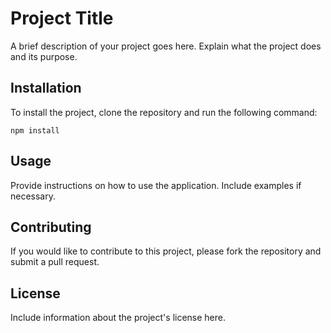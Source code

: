 # Project Title

A brief description of your project goes here. Explain what the project does and its purpose.

## Installation

To install the project, clone the repository and run the following command:

```
npm install
```

## Usage

Provide instructions on how to use the application. Include examples if necessary.

## Contributing

If you would like to contribute to this project, please fork the repository and submit a pull request.

## License

Include information about the project's license here.